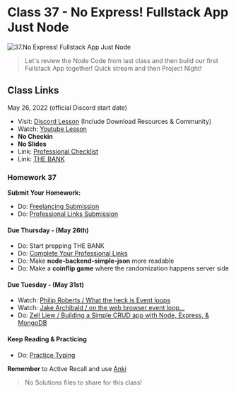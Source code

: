 # Class 37 - No Express! Fullstack App Just Node

![37.No Express! Fullstack App Just Node](https://cdn.hashnode.com/res/hashnode/image/upload/v1676715448101/cYmUIV4TV.png?auto=compress)

> Let's review the Node Code from last class and then build our first Fullstack App together! Quick stream and then Project Night!

## Class Links

May 26, 2022 (official Discord start date)

- Visit: [Discord Lesson](https://discord.com/channels/735923219315425401/738891289071714388/979497037517168640) (Include Download Resources & Community)
- Watch: [Youtube Lesson](https://youtu.be/6rsA_RCe5YM)
- **No Checkin**
- **No Slides**
- Link: [Professional Checklist](https://docs.google.com/document/d/1L2vTX3qvLhoGHeG5cVD2ljCfRGr1uJ_Gf-hNZj9KzTg)
- Link: [THE BANK](https://docs.google.com/document/d/1p7DhCsLOMMybYfePWLlD1-_8KU20zkBoArH4pnW1o3c)

### Homework 37

**Submit Your Homework:**

- Do: [Freelancing Submission](https://forms.gle/Ha27LvZAJsFiY2Dx7)
- Do: [Professional Links Submission](https://forms.gle/Pt7kwXndftDedcbX8)

#### Due Thursday - (May 26th)

- Do: Start prepping THE BANK
- Do: [Complete Your Professional Links](https://forms.gle/Pt7kwXndftDedcbX8)
- Do: Make **node-backend-simple-json** more readable
- Do: Make a **coinflip game** where the randomization happens server side

#### Due Tuesday - (May 31st)

- Watch: [Philip Roberts / What the heck is Event loops](https://www.youtube.com/watch?v=8aGhZQkoFbQ)
- Watch: [Jake Archibald / on the web browser event loop...](https://www.youtube.com/watch?v=cCOL7MC4Pl0)
- Do: [Zell Liew / Building a Simple CRUD app with Node, Express, & MongoDB](https://zellwk.com/blog/crud-express-mongodb/)

#### Keep Reading & Practicing

- Do: [Practice Typing](https://www.keybr.com/)

**Remember** to Active Recall and use [Anki](https://apps.ankiweb.net/)

> No Solutions files to share for this class!
